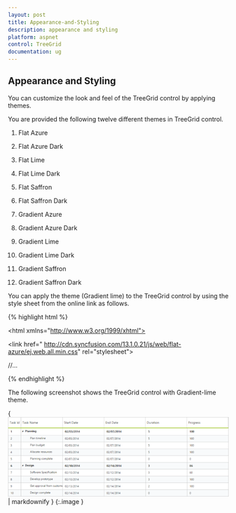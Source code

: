 ```yaml
---
layout: post
title: Appearance-and-Styling
description: appearance and styling
platform: aspnet
control: TreeGrid
documentation: ug
---
```


## Appearance and Styling

You can customize the look and feel of the TreeGrid control by applying themes.

You are provided the following twelve different themes in TreeGrid control.

1. Flat Azure                          

2. Flat Azure Dark                 

3. Flat Lime                             

4. Flat Lime Dark                  

5. Flat Saffron                       

6. Flat Saffron Dark

7. Gradient Azure

8. Gradient Azure Dark

9. Gradient Lime

10. Gradient Lime Dark

11. Gradient Saffron

12. Gradient Saffron Dark



You can apply the theme (Gradient lime) to the TreeGrid control by using the style sheet from the online link as follows.



{% highlight html %}

<!DOCTYPE html>



<html xmlns="http://www.w3.org/1999/xhtml">



<head>



<title>Getting Started with TreeGrid Control for JavaScript</title>



<!-- style sheet for default theme(gradient lime) -->



<link href=" http://cdn.syncfusion.com/13.1.0.21/js/web/flat-azure/ej.web.all.min.css" rel="stylesheet">



//...



</html>



{% endhighlight %}



The following screenshot shows the TreeGrid control with Gradient-lime theme.

{ ![](Appearance-and-Styling_images/Appearance-and-Styling_img1.png) | markdownify }
{:.image }




